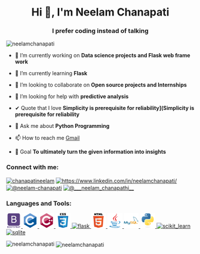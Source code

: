 <h1 align="center">Hi 👋, I'm Neelam Chanapati</h1>
<h3 align="center">I prefer coding instead of talking</h3>

<p align="left"> <img src="https://komarev.com/ghpvc/?username=neelamchanapati&label=Profile%20views&color=0e75b6&style=flat" alt="neelamchanapati" /> </p>

- 🔭 I’m currently working on **Data science projects and Flask web frame work**

- 🌱 I’m currently learning **Flask**

- 👯 I’m looking to collaborate on **Open source projects and Internships**

- 🤝 I’m looking for help with **predictive analysis**

- ✔ Quote that I love **Simplicity is prerequisite for reliability](Simplicity is prerequisite for reliability**

- 💬 Ask me about **Python Programming**

- 📫 How to reach me <a href="neelam.chanapati@gmail.com">Gmail</a>

- 🎯 Goal **To ultimately turn the given information into insights**

<h3 align="left">Connect with me:</h3>
<p align="left">
<a href="https://twitter.com/chanapatineelam" target="blank"><img align="center" src="https://camo.githubusercontent.com/35b0b8bfbd8840f35607fb56ad0a139047fd5d6e09ceb060c5c6f0a5abd1044c/68747470733a2f2f6564656e742e6769746875622e696f2f537570657254696e7949636f6e732f696d616765732f7376672f747769747465722e737667" alt="chanapatineelam" height="30" width="40" /></a>
<a href="https://www.linkedin.com/in/neelamchanapati/" target="blank"><img align="center" src="https://camo.githubusercontent.com/c8a9c5b414cd812ad6a97a46c29af67239ddaeae08c41724ff7d945fb4c047e5/68747470733a2f2f6564656e742e6769746875622e696f2f537570657254696e7949636f6e732f696d616765732f7376672f6c696e6b6564696e2e737667" alt="https://www.linkedin.com/in/neelamchanapati/" height="30" width="40" /></a>
<a href="https://medium.com/@neelam-chanapati" target="blank"><img align="center" src="https://camo.githubusercontent.com/a583b5ce3b463c784cb87592b3da7b9b9d014d7a16adfff04b91cb1452ae4ca2/68747470733a2f2f6564656e742e6769746875622e696f2f537570657254696e7949636f6e732f696d616765732f7376672f6d656469756d2e737667" alt="@neelam-chanapati" height="30" width="40" /></a>
<a href = "https://www.instagram.com/___neelam_chanapathi__/" target="blank"><img align="center" src="https://camo.githubusercontent.com/c9dacf0f25a1489fdbc6c0d2b41cda58b77fa210a13a886d6f99e027adfbd358/68747470733a2f2f6564656e742e6769746875622e696f2f537570657254696e7949636f6e732f696d616765732f7376672f696e7374616772616d2e737667" alt="@___neelam_chanapathi__" height="30" width="40"/></a>

<h3 align="left">Languages and Tools:</h3>
<p align="left"> <a href="https://getbootstrap.com" target="_blank"> <img src="https://raw.githubusercontent.com/devicons/devicon/master/icons/bootstrap/bootstrap-plain-wordmark.svg" alt="bootstrap" width="40" height="40"/> </a> <a href="https://www.cprogramming.com/" target="_blank"> <img src="https://raw.githubusercontent.com/devicons/devicon/master/icons/c/c-original.svg" alt="c" width="40" height="40"/> </a> <a href="https://www.w3schools.com/cpp/" target="_blank"> <img src="https://raw.githubusercontent.com/devicons/devicon/master/icons/cplusplus/cplusplus-original.svg" alt="cplusplus" width="40" height="40"/> </a> <a href="https://www.w3schools.com/css/" target="_blank"> <img src="https://raw.githubusercontent.com/devicons/devicon/master/icons/css3/css3-original-wordmark.svg" alt="css3" width="40" height="40"/> </a> <a href="https://flask.palletsprojects.com/" target="_blank"> <img src="https://www.vectorlogo.zone/logos/pocoo_flask/pocoo_flask-icon.svg" alt="flask" width="40" height="40"/> </a> <a href="https://www.w3.org/html/" target="_blank"> <img src="https://raw.githubusercontent.com/devicons/devicon/master/icons/html5/html5-original-wordmark.svg" alt="html5" width="40" height="40"/> </a> <a href="https://www.java.com" target="_blank"> <img src="https://raw.githubusercontent.com/devicons/devicon/master/icons/java/java-original.svg" alt="java" width="40" height="40"/> </a> <a href="https://www.mysql.com/" target="_blank"> <img src="https://raw.githubusercontent.com/devicons/devicon/master/icons/mysql/mysql-original-wordmark.svg" alt="mysql" width="40" height="40"/> </a> <a href="https://www.python.org" target="_blank"> <img src="https://raw.githubusercontent.com/devicons/devicon/master/icons/python/python-original.svg" alt="python" width="40" height="40"/> </a> <a href="https://scikit-learn.org/" target="_blank"> <img src="https://upload.wikimedia.org/wikipedia/commons/0/05/Scikit_learn_logo_small.svg" alt="scikit_learn" width="40" height="40"/> </a> <a href="https://www.sqlite.org/" target="_blank"> <img src="https://www.vectorlogo.zone/logos/sqlite/sqlite-icon.svg" alt="sqlite" width="40" height="40"/> </a> </p>

<p style="padding-bottom = 100px"><img align="left" src="https://github-readme-stats.vercel.app/api/top-langs?username=neelamchanapati&show_icons=true&locale=en&layout=compact" alt="neelamchanapati" /></p>

<p>&nbsp;<img align="center" src="https://github-readme-stats.vercel.app/api?username=neelamchanapati&show_icons=true&locale=en" alt="neelamchanapati" /></p>
